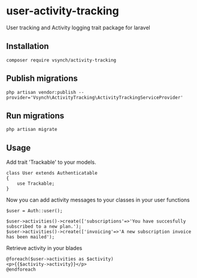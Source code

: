 # user-activity-tracking
User tracking and Activity logging trait package for laravel

## Installation
```
composer require vsynch/activity-tracking
```

## Publish migrations
``
php artisan vendor:publish --provider='Vsynch\ActivityTracking\ActivityTrackingServiceProvider'
``

## Run migrations
``
php artisan migrate
``

## Usage
Add trait 'Trackable' to your models.
```
class User extends Authenticatable
{
    use Trackable;
}
```
Now you can add activity messages to your classes in your user functions
```
$user = Auth::user();

$user->activities()->create(['subscriptions'=>'You have succesfully subscribed to a new plan.');
$user->activities()->create(['invoicing'=>'A new subscription invoice has been mailed');

```
Retrieve activity in your blades
```
@foreach($user->activities as $activity)
<p>{{$activity->activity}}</p>
@endforeach
```
